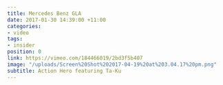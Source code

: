 ```yaml
---
title: Mercedes Benz GLA
date: 2017-01-30 14:39:00 +11:00
categories:
- video
tags:
- insider
position: 0
link: https://vimeo.com/184466019/2bd3f5b407
image: "/uploads/Screen%20Shot%202017-04-19%20at%203.04.17%20pm.png"
subtitle: Action Hero featuring Ta-Ku
---
```



